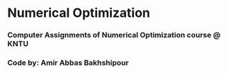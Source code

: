 # Numerical Optimization
### Computer Assignments of Numerical Optimization course @ KNTU
### Code by: Amir Abbas Bakhshipour
